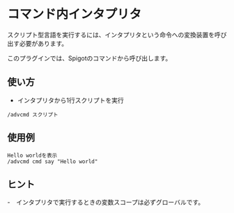 # コマンド内インタプリタ
スクリプト型言語を実行するには、インタプリタという命令への変換装置を呼び出す必要があります。

このプラグインでは、Spigotのコマンドから呼び出します。
## 使い方
- インタプリタから1行スクリプトを実行
```
/advcmd スクリプト
```
## 使用例
```
Hello worldを表示
/advcmd cmd say "Hello world"
```
## ヒント
-　インタプリタで実行するときの変数スコープは必ずグローバルです。